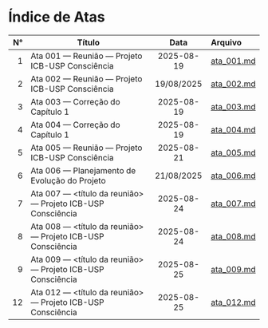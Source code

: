 # Índice de Atas

| N° | Título | Data | Arquivo |
|---:|---|:---:|:---|
| 1 | Ata 001 — Reunião — Projeto ICB-USP Consciência | 2025-08-19   | [ata_001.md](ata_001.md) |
| 2 | Ata 002 — Reunião — Projeto ICB-USP Consciência | 19/08/2025   | [ata_002.md](ata_002.md) |
| 3 | Ata 003 — Correção do Capítulo 1 | 2025-08-19 | [ata_003.md](ata_003.md) |
| 4 | Ata 004 — Correção do Capítulo 1 | 2025-08-19 | [ata_004.md](ata_004.md) |
| 5 | Ata 005 — Reunião — Projeto ICB-USP Consciência | 2025-08-21   | [ata_005.md](ata_005.md) |
| 6 | Ata 006 — Planejamento de Evolução do Projeto | 21/08/2025   | [ata_006.md](ata_006.md) |
| 7 | Ata 007 — <título da reunião> — Projeto ICB-USP Consciência | 2025-08-24   | [ata_007.md](ata_007.md) |
| 8 | Ata 008 — <título da reunião> — Projeto ICB-USP Consciência | 2025-08-24   | [ata_008.md](ata_008.md) |
| 9 | Ata 009 — <título da reunião> — Projeto ICB-USP Consciência | 2025-08-25   | [ata_009.md](ata_009.md) |
| 12 | Ata 012 — <título da reunião> — Projeto ICB-USP Consciência | 2025-08-25   | [ata_012.md](ata_012.md) |
